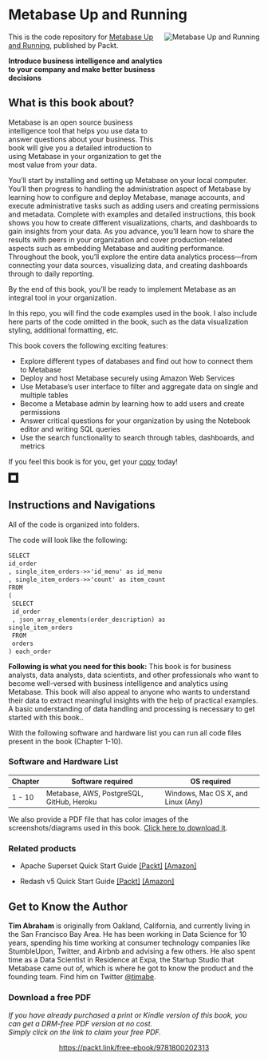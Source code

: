 # Metabase Up and Running

<a href="https://www.packtpub.com/product/metabase-up-and-running/9781800202313?utm_source=github&utm_medium=repository&utm_campaign=9781800202313"><img src="https://static.packt-cdn.com/products/9781800202313/cover/smaller" alt="Metabase Up and Running" height="256px" align="right"></a>

This is the code repository for [Metabase Up and Running](https://www.packtpub.com/product/metabase-up-and-running/9781800202313?utm_source=github&utm_medium=repository&utm_campaign=9781800202313), published by Packt.

**Introduce business intelligence and analytics to your company and make better business decisions**

## What is this book about?
Metabase is an open source business intelligence tool that helps you use data to answer questions about your business. This book will give you a detailed introduction to using
Metabase in your organization to get the most value from your data.

You’ll start by installing and setting up Metabase on your local computer. You’ll then progress to handling the administration aspect of Metabase by learning how to configure and deploy Metabase, manage accounts, and execute administrative tasks such as adding users and creating permissions and metadata. Complete with examples and detailed instructions, this book shows you how to create different visualizations, charts, and dashboards to gain insights from your data. As you advance, you’ll learn how to share the results with peers in your organization and cover production-related aspects such as embedding Metabase and auditing performance. Throughout the book, you’ll explore the entire data analytics process—from connecting your data sources, visualizing data, and creating dashboards through to daily reporting.

By the end of this book, you’ll be ready to implement Metabase as an integral tool in your organization.

In this repo, you will find the code examples used in the book. I also include here parts of the code omitted in the book, such as the data visualization styling, additional formatting, etc.

This book covers the following exciting features: 
* Explore different types of databases and find out how to connect them to Metabase
* Deploy and host Metabase securely using Amazon Web Services
* Use Metabase’s user interface to filter and aggregate data on single and multiple tables
* Become a Metabase admin by learning how to add users and create permissions
* Answer critical questions for your organization by using the Notebook editor and writing SQL queries
* Use the search functionality to search through tables, dashboards, and metrics

If you feel this book is for you, get your [copy](https://www.amazon.com/dp/1800202318) today!

<a href="https://www.packtpub.com/?utm_source=github&utm_medium=banner&utm_campaign=GitHubBanner"><img src="https://raw.githubusercontent.com/PacktPublishing/GitHub/master/GitHub.png" alt="https://www.packtpub.com/" border="5" /></a>

## Instructions and Navigations
All of the code is organized into folders.

The code will look like the following:
```
SELECT
id_order
, single_item_orders->>'id_menu' as id_menu
, single_item_orders->>'count' as item_count
FROM
(
 SELECT
 id_order
 , json_array_elements(order_description) as
single_item_orders
 FROM
 orders
) each_order
```

**Following is what you need for this book:**
This book is for business analysts, data analysts, data scientists, and other professionals who want to become well-versed with business intelligence and analytics using Metabase. This book will also appeal to anyone who wants to understand their data to extract meaningful insights with the help of practical examples. A basic understanding of data handling and processing is necessary to get started with this book.. 

With the following software and hardware list you can run all code files present in the book (Chapter 1-10).

### Software and Hardware List

| Chapter  | Software required                                                                    | OS required                        |
| -------- | -------------------------------------------------------------------------------------| -----------------------------------|
| 1 - 10   |   Metabase, AWS, PostgreSQL, GitHub, Heroku                              						| Windows, Mac OS X, and Linux (Any) |


We also provide a PDF file that has color images of the screenshots/diagrams used in this book. [Click here to download it](https://static.packt-cdn.com/downloads/9781800202313_ColorImages.pdf).


### Related products <Other books you may enjoy>
* Apache Superset Quick Start Guide [[Packt]](https://www.packtpub.com/product/apache-superset-quick-start-guide/9781788992244) [[Amazon]](https://www.amazon.com/dp/1788992245)

* Redash v5 Quick Start Guide [[Packt]](https://www.packtpub.com/product/redash-v5-quick-start-guide/9781788996167) [[Amazon]](https://www.amazon.com/dp/178899616X)

## Get to Know the Author
**Tim Abraham** 
is originally from Oakland, California, and currently living in the San Francisco Bay Area. He has been working in Data Science for 10 years, spending his time working at consumer technology companies like StumbleUpon, Twitter, and Airbnb and advising a few others. He also spent time as a Data Scientist in Residence at Expa, the Startup Studio that Metabase came out of, which is where he got to know the product and the founding team. Find him on Twitter [@timabe](https://twitter.com/timabe).

### Download a free PDF

 <i>If you have already purchased a print or Kindle version of this book, you can get a DRM-free PDF version at no cost.<br>Simply click on the link to claim your free PDF.</i>
<p align="center"> <a href="https://packt.link/free-ebook/9781800202313">https://packt.link/free-ebook/9781800202313 </a> </p>